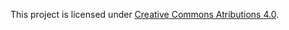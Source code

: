 This project is licensed under [Creative Commons Atributions 4.0](https://creativecommons.org/licenses/by/4.0/).
